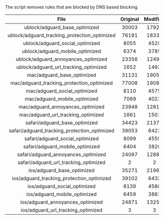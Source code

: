 The script removes rules that are blocked by DNS based blocking.


| File | Original | Modified |
|:----:|:-----:|:-----:|
| ublock/adguard_base_optimized | 30003 | 17923 |
| ublock/adguard_tracking_protection_optimized | 76191 | 18338 |
| ublock/adguard_social_optimized | 8055 | 4528 |
| ublock/adguard_mobile_optimized | 6374 | 3785 |
| ublock/adguard_annoyances_optimized | 23356 | 12494 |
| ublock/adguard_url_tracking_optimized | 1652 | 1492 |
| mac/adguard_base_optimized | 31131 | 19051 |
| mac/adguard_tracking_protection_optimized | 77008 | 19086 |
| mac/adguard_social_optimized | 8110 | 4575 |
| mac/adguard_mobile_optimized | 7069 | 4023 |
| mac/adguard_annoyances_optimized | 23948 | 12813 |
| mac/adguard_url_tracking_optimized | 1661 | 1501 |
| safari/adguard_base_optimized | 34423 | 21376 |
| safari/adguard_tracking_protection_optimized | 39053 | 6422 |
| safari/adguard_social_optimized | 8099 | 4559 |
| safari/adguard_mobile_optimized | 6404 | 3820 |
| safari/adguard_annoyances_optimized | 24097 | 12889 |
| safari/adguard_url_tracking_optimized | 2 | 2 |
| ios/adguard_base_optimized | 35271 | 21961 |
| ios/adguard_tracking_protection_optimized | 39102 | 6432 |
| ios/adguard_social_optimized | 8139 | 4580 |
| ios/adguard_mobile_optimized | 6459 | 3861 |
| ios/adguard_annoyances_optimized | 24871 | 13252 |
| ios/adguard_url_tracking_optimized | 3 | 3 |
